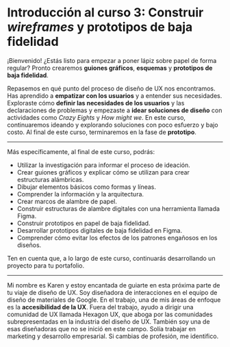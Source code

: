 # Introducción al curso 3: Construir *wireframes* y prototipos de baja fidelidad

¡Bienvenido! ¿Estás listo para empezar a poner lápiz sobre papel de forma regular? Pronto crearemos **guiones gráficos**, **esquemas** y **prototipos de baja fidelidad**.

Repasemos en qué punto del proceso de diseño de UX nos encontramos. Has aprendido a **empatizar con los usuarios** y a entender sus necesidades. Exploraste cómo **definir las necesidades de los usuarios** y las declaraciones de problemas y empezaste a **idear soluciones de diseño** con actividades como *Crazy Eights* y *How might we*. En este curso, continuaremos ideando y explorando soluciones con poco esfuerzo y bajo costo. Al final de este curso, terminaremos en la fase de **prototipo**.

---

Más específicamente, al final de este curso, podrás:

* Utilizar la investigación para informar el proceso de ideación.
* Crear guiones gráficos y explicar cómo se utilizan para crear estructuras alámbricas.
* Dibujar elementos básicos como formas y líneas.
* Comprender la información y la arquitectura.
* Crear marcos de alambre de papel.
* Construir estructuras de alambre digitales con una herramienta llamada Figma.
* Construir prototipos en papel de baja fidelidad.
* Desarrollar prototipos digitales de baja fidelidad en Figma.
* Comprender cómo evitar los efectos de los patrones engañosos en los diseños.

Ten en cuenta que, a lo largo de este curso, continuarás desarrollando un proyecto para tu portafolio.

---

Mi nombre es Karen y estoy encantada de guiarte en esta próxima parte de tu viaje de diseño de UX. Soy diseñadora de interacciones en el equipo de diseño de materiales de Google. En el trabajo, una de mis áreas de enfoque es la **accesibilidad de la UX**. Fuera del trabajo, ayudo a dirigir una comunidad de UX llamada Hexagon UX, que aboga por las comunidades subrepresentadas en la industria del diseño de UX. También soy una de esas diseñadoras que no se inició en este campo. Solía trabajar en marketing y desarrollo empresarial. Si cambias de profesión, me identifico.
